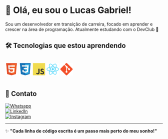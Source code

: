 # 👋 Olá, eu sou o Lucas Gabriel!

Sou um desenvolvedor em transição de carreira, focado em aprender e crescer na área de programação. Atualmente estudando com o DevClub 🚀

## 🛠️ Tecnologias que estou aprendendo

<div style="display: inline_block"><br/>
  <img align="center" alt="Lucas-HTML" height="40" width="40" src="https://raw.githubusercontent.com/devicons/devicon/master/icons/html5/html5-original.svg">
  <img align="center" alt="Lucas-CSS" height="40" width="40" src="https://raw.githubusercontent.com/devicons/devicon/master/icons/css3/css3-original.svg">
  <img align="center" alt="Lucas-JS" height="40" width="40" src="https://raw.githubusercontent.com/devicons/devicon/master/icons/javascript/javascript-original.svg">
  <img align="center" alt="Lucas-React" height="40" width="40" src="https://raw.githubusercontent.com/devicons/devicon/master/icons/react/react-original.svg">
  <img align="center" alt="Lucas-Git" height="40" width="40" src="https://raw.githubusercontent.com/devicons/devicon/master/icons/git/git-original.svg">
</div>

<br>

## 📱 Contato

[![Whatsapp](https://img.shields.io/badge/Whatsapp-25D366?style=for-the-badge&logo=whatsapp&logoColor=white)](https://wa.me/5581996125014)  
[![LinkedIn](https://img.shields.io/badge/-LinkedIn-blue?style=for-the-badge&logo=Linkedin&logoColor=white)](https://www.linkedin.com/in/seu-usuario/)  
[![Instagram](https://img.shields.io/badge/-Instagram-E4405F?style=for-the-badge&logo=instagram&logoColor=white)](https://www.instagram.com/seuusuario/)  

---

✨ **"Cada linha de código escrita é um passo mais perto do meu sonho!"**




